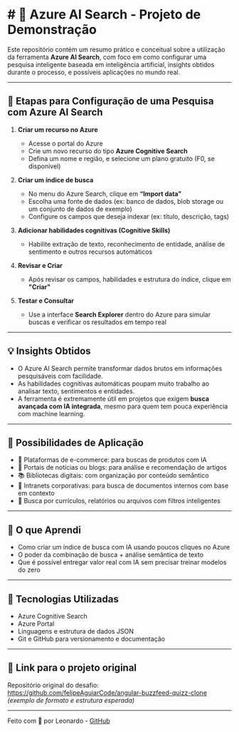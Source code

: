 # # 🔎 Azure AI Search - Projeto de Demonstração

Este repositório contém um resumo prático e conceitual sobre a utilização da ferramenta **Azure AI Search**, com foco em como configurar uma pesquisa inteligente baseada em inteligência artificial, insights obtidos durante o processo, e possíveis aplicações no mundo real.

---

## 📌 Etapas para Configuração de uma Pesquisa com Azure AI Search

1. **Criar um recurso no Azure**
   - Acesse o portal do Azure
   - Crie um novo recurso do tipo **Azure Cognitive Search**
   - Defina um nome e região, e selecione um plano gratuito (F0, se disponível)

2. **Criar um índice de busca**
   - No menu do Azure Search, clique em **“Import data”**
   - Escolha uma fonte de dados (ex: banco de dados, blob storage ou um conjunto de dados de exemplo)
   - Configure os campos que deseja indexar (ex: título, descrição, tags)

3. **Adicionar habilidades cognitivas (Cognitive Skills)**
   - Habilite extração de texto, reconhecimento de entidade, análise de sentimento e outros recursos automáticos

4. **Revisar e Criar**
   - Após revisar os campos, habilidades e estrutura do índice, clique em **"Criar"**

5. **Testar e Consultar**
   - Use a interface **Search Explorer** dentro do Azure para simular buscas e verificar os resultados em tempo real

---

## 💡 Insights Obtidos

- O Azure AI Search permite transformar dados brutos em informações pesquisáveis com facilidade.
- As habilidades cognitivas automáticas poupam muito trabalho ao analisar texto, sentimentos e entidades.
- A ferramenta é extremamente útil em projetos que exigem **busca avançada com IA integrada**, mesmo para quem tem pouca experiência com machine learning.

---

## 🔧 Possibilidades de Aplicação

- 🛒 Plataformas de e-commerce: para buscas de produtos com IA
- 📰 Portais de notícias ou blogs: para análise e recomendação de artigos
- 📚 Bibliotecas digitais: com organização por conteúdo semântico
- 🏢 Intranets corporativas: para busca de documentos internos com base em contexto
- 📄 Busca por currículos, relatórios ou arquivos com filtros inteligentes

---

## 📘 O que Aprendi

- Como criar um índice de busca com IA usando poucos cliques no Azure
- O poder da combinação de busca + análise semântica de texto
- Que é possível entregar valor real com IA sem precisar treinar modelos do zero

---

## 🚀 Tecnologias Utilizadas

- Azure Cognitive Search
- Azure Portal
- Linguagens e estrutura de dados JSON
- Git e GitHub para versionamento e documentação

---

## 📎 Link para o projeto original

Repositório original do desafio:  
https://github.com/felipeAguiarCode/angular-buzzfeed-quizz-clone *(exemplo de formato e estrutura esperada)*

---

Feito com 💙 por Leonardo - [GitHub](https://github.com/leozecs)
